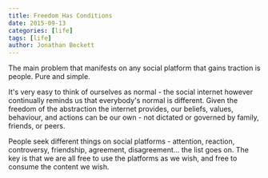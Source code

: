 ```yaml
---
title: Freedom Has Conditions
date: 2015-09-13
categories: [life]
tags: [life]
author: Jonathan Beckett
---
```


The main problem that manifests on any social platform that gains traction is people. Pure and simple.

It's very easy to think of ourselves as normal - the social internet however continually reminds us that everybody's normal is different. Given the freedom of the abstraction the internet provides, our beliefs, values, behaviour, and actions can be our own - not dictated or governed by family, friends, or peers.

People seek different things on social platforms - attention, reaction, controversy, friendship, agreement, disagreement... the list goes on. The key is that we are all free to use the platforms as we wish, and free to consume the content we wish.